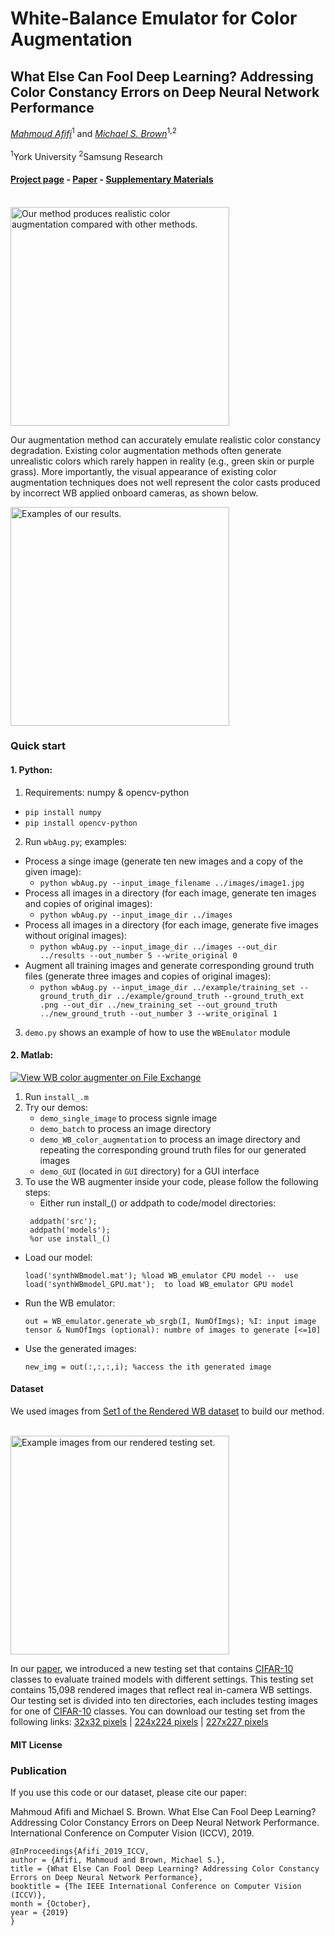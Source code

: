# White-Balance Emulator for Color Augmentation

## What Else Can Fool Deep Learning? Addressing Color Constancy Errors on Deep Neural Network Performance

*[Mahmoud Afifi](https://sites.google.com/view/mafifi)*<sup>1</sup> and *[Michael S. Brown](http://www.cse.yorku.ca/~mbrown/)*<sup>1,2</sup>
<br></br><sup>1</sup>York University  <sup>2</sup>Samsung Research

#### [Project page](http://cvil.eecs.yorku.ca/projects/public_html/wb_emulation/index.html) - [Paper](http://openaccess.thecvf.com/content_ICCV_2019/papers/Afifi_What_Else_Can_Fool_Deep_Learning_Addressing_Color_Constancy_Errors_ICCV_2019_paper.pdf) - [Supplementary Materials](http://openaccess.thecvf.com/content_ICCV_2019/supplemental/Afifi_What_Else_Can_ICCV_2019_supplemental.pdf)

<br>
<img src="https://drive.google.com/uc?export=view&id=1hFq00SmUo4-xUZFJQAqMRQNkwO6NIu6w" style="width: 350px; max-width: 100%; height: auto" title="Our method produces realistic color augmentation compared with other methods." />

Our augmentation method can accurately emulate realistic color constancy degradation. Existing color augmentation methods often generate unrealistic colors which rarely happen in reality (e.g., green skin or purple grass). More importantly, the visual appearance of existing color augmentation techniques does not well represent the color casts produced by incorrect WB applied onboard cameras, as shown below.

<img src="https://drive.google.com/uc?export=view&id=1xDF4mjD9AyIEAgbVT38ygRvw0K_o3MN-" style="width: 350px; max-width: 100%; height: auto" title="Examples of our results." />


### Quick start

#### 1. Python:
1. Requirements: numpy & opencv-python
  * `pip install numpy`
  * `pip install opencv-python`
2. Run `wbAug.py`; examples:
  * Process a singe image (generate ten new images and a copy of the given image): 
    * `python wbAug.py --input_image_filename ../images/image1.jpg`
  * Process all images in a directory (for each image, generate ten images and copies of original images):
    * `python wbAug.py --input_image_dir ../images`
  * Process all images in a directory (for each image, generate five images without original images): 
    * `python wbAug.py --input_image_dir ../images --out_dir ../results --out_number 5 --write_original 0`
  * Augment all training images and generate corresponding ground truth files (generate three images and copies of original images): 
    * `python wbAug.py --input_image_dir ../example/training_set --ground_truth_dir ../example/ground_truth --ground_truth_ext .png --out_dir ../new_training_set --out_ground_truth ../new_ground_truth --out_number 3 --write_original 1`
3. `demo.py` shows an example of how to use the `WBEmulator` module


#### 2. Matlab:
[![View WB color augmenter on File Exchange](https://www.mathworks.com/matlabcentral/images/matlab-file-exchange.svg)](https://www.mathworks.com/matlabcentral/fileexchange/72966-wb-color-augmenter)
 1. Run `install_.m`
 2. Try our demos: 
    * `demo_single_image` to process signle image
    * `demo_batch` to process an image directory
    * `demo_WB_color_augmentation` to process an image directory and repeating the corresponding ground truth files for our generated images
    * `demo_GUI` (located in `GUI` directory) for a GUI interface 
3. To use the WB augmenter inside your code, please follow the following steps:
   * Either run install_() or addpath to code/model directories:
   ```
    addpath('src');
    addpath('models'); 
    %or use install_()
   ```

* Load our model:
   ```
   load('synthWBmodel.mat'); %load WB_emulator CPU model --  use load('synthWBmodel_GPU.mat');  to load WB_emulator GPU model
   ``` 
* Run the WB emulator:
   ```
   out = WB_emulator.generate_wb_srgb(I, NumOfImgs); %I: input image tensor & NumOfImgs (optional): numbre of images to generate [<=10]
   ```
* Use the generated images:
   ```
   new_img = out(:,:,:,i); %access the ith generated image
   ```
   
#### Dataset
We used images from [Set1 of the Rendered WB dataset](http://cvil.eecs.yorku.ca/projects/public_html/sRGB_WB_correction/dataset.html) to build our method. 

<br>
<img src="https://drive.google.com/uc?export=view&id=1yu8VyLUSohvPiKPRUwL_f_4R51SUBYdM" style="width: 350px; max-width: 100%; height: auto" title="Example images from our rendered testing set." />

In our [paper](http://openaccess.thecvf.com/content_ICCV_2019/papers/Afifi_What_Else_Can_Fool_Deep_Learning_Addressing_Color_Constancy_Errors_ICCV_2019_paper.pdf), we introduced a new testing set that contains [CIFAR-10](https://www.cs.toronto.edu/~kriz/cifar.html) classes to evaluate trained models with different settings. This testing set contains 15,098 rendered images that reflect real in-camera WB settings. Our testing set is divided into ten directories, each includes testing images for one of [CIFAR-10](https://www.cs.toronto.edu/~kriz/cifar.html) classes. You can download our testing set from the following links: 
[32x32 pixels](https://ln2.sync.com/dl/557e4b360/u9wki7e5-twjzqvx6-639n7p5c-cvv9bcz9) | [224x224 pixels](https://ln2.sync.com/dl/f969a6500/c3evbxeh-xhx6vxim-sjrzyns7-h4zz8zs6) | [227x227 pixels](https://ln2.sync.com/dl/e09cd2c20/7h67ibk7-8j4g6yz6-sjwhqmvv-bx8k367e)


   
#### MIT License

### Publication

If you use this code or our dataset, please cite our paper:

Mahmoud Afifi and Michael S. Brown. What Else Can Fool Deep Learning? Addressing Color Constancy Errors on Deep Neural Network Performance. International Conference on Computer Vision (ICCV), 2019.


```
@InProceedings{Afifi_2019_ICCV,
author = {Afifi, Mahmoud and Brown, Michael S.},
title = {What Else Can Fool Deep Learning? Addressing Color Constancy Errors on Deep Neural Network Performance},
booktitle = {The IEEE International Conference on Computer Vision (ICCV)},
month = {October},
year = {2019}
}
```

